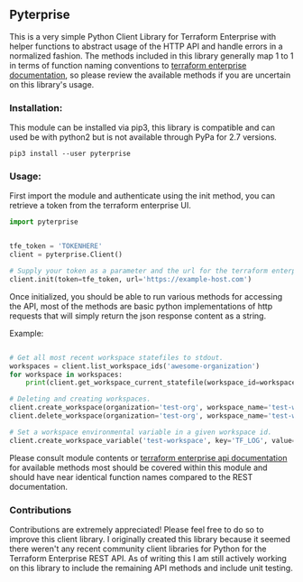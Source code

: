 ## Pyterprise

This is a very simple Python Client Library for Terraform Enterprise with helper functions to abstract usage of the HTTP 
API and handle errors in a normalized fashion. 
The methods included in this library generally map 1 to 1 in terms of function naming conventions to 
[terraform enterprise documentation](https://www.terraform.io/docs/cloud/api/), so please review the available methods if you are uncertain on this library's usage.

### Installation:
This module can be installed via pip3, this library is compatible and can used be with python2 but is not available through PyPa for 2.7 versions.

`pip3 install --user pyterprise`

### Usage:

First import the module and authenticate using the init method, you can retrieve a token from the terraform enterprise UI.
```python
import pyterprise


tfe_token = 'TOKENHERE'
client = pyterprise.Client()

# Supply your token as a parameter and the url for the terraform enterprise server.
client.init(token=tfe_token, url='https://example-host.com')
```


Once initialized, you should be able to run various methods for accessing the API, most of the methods are basic python implementations 
of http requests that will simply return the json response content as a string.

Example:
```python

# Get all most recent workspace statefiles to stdout.
workspaces = client.list_workspace_ids('awesome-organization')
for workspace in workspaces:
    print(client.get_workspace_current_statefile(workspace_id=workspace))

# Deleting and creating workspaces.
client.create_workspace(organization='test-org', workspace_name='test-workspace')
client.delete_workspace(organization='test-org', workspace_name='test-workspace')

# Set a workspace environmental variable in a given workspace id.
client.create_workspace_variable('test-workspace', key='TF_LOG', value='DEBUG')
```

Please consult module contents or [terraform enterprise api documentation](https://www.terraform.io/docs/cloud/api/) for
available methods most should be covered within this module and should have near identical function names compared to 
the REST documentation.

### Contributions
Contributions are extremely appreciated! Please feel free to do so to improve this client library. I originally created this library
because it seemed there weren't any recent community client libraries for Python for the Terraform Enterprise REST API.
As of writing this I am still actively working on this library to include the remaining API methods and include unit testing.
